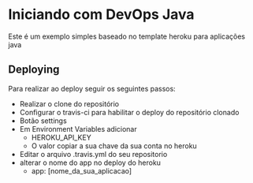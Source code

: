 # Iniciando com DevOps Java

Este é um exemplo simples baseado no template heroku para aplicações java

## Deploying
Para realizar ao deploy seguir os seguintes passos:
 - Realizar o clone do repositório
 - Configurar o travis-ci para habilitar o deploy do repositório clonado
 - Botão settings
 - Em Environment Variables adicionar
    - HEROKU_API_KEY
    - O valor copiar a sua chave da sua conta no heroku
 - Editar o arquivo .travis.yml do seu repositorio
 - alterar o nome do app no deploy do heroku
    - app: [nome_da_sua_aplicacao]
